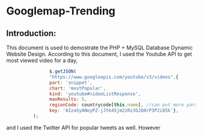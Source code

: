 Googlemap-Trending
==================
Introduction:
-------------
This document is used to demostrate the PHP + MySQL Database Dynamic Website Design. According to this document, I used the Youtube API to get most viewed video for a day, 
```javascript
				$.getJSON(
				"https://www.googleapis.com/youtube/v3/videos",{
	            part: 'snippet',
			    chart: 'mostPopular',
			    kind: 'youtube#videoListResponse',
			    maxResults: 5,
			    regionCode: countrycode[this.name], //can put more parameters in underneth, eg location
			    key: 'AIzaSyANeyPZ-jJtk45jm2zRz3GJQ8rP3P2i85k'},
          );
```
and I used the Twitter API for popular tweets as well. However
